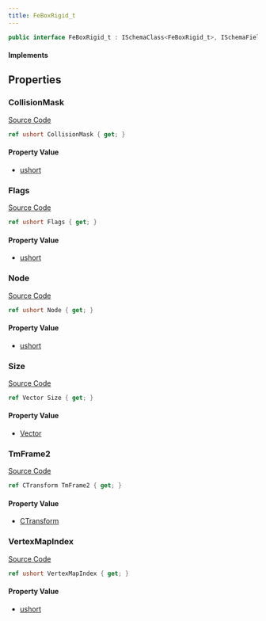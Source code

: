 ```yaml
---
title: FeBoxRigid_t
---
```


```csharp
public interface FeBoxRigid_t : ISchemaClass<FeBoxRigid_t>, ISchemaField, ISchemaClass, INativeHandle
```

#### Implements

## Properties

### CollisionMask

[Source Code](https://github.com/swiftly-solution/swiftlys2/blob/main/managed/src/SwiftlyS2.Generated/Schemas/Interfaces/FeBoxRigid_t.cs#L21)

```csharp
ref ushort CollisionMask { get; }
```

#### Property Value

- [ushort](https://learn.microsoft.com/dotnet/api/system.uint16)

### Flags

[Source Code](https://github.com/swiftly-solution/swiftlys2/blob/main/managed/src/SwiftlyS2.Generated/Schemas/Interfaces/FeBoxRigid_t.cs#L27)

```csharp
ref ushort Flags { get; }
```

#### Property Value

- [ushort](https://learn.microsoft.com/dotnet/api/system.uint16)

### Node

[Source Code](https://github.com/swiftly-solution/swiftlys2/blob/main/managed/src/SwiftlyS2.Generated/Schemas/Interfaces/FeBoxRigid_t.cs#L19)

```csharp
ref ushort Node { get; }
```

#### Property Value

- [ushort](https://learn.microsoft.com/dotnet/api/system.uint16)

### Size

[Source Code](https://github.com/swiftly-solution/swiftlys2/blob/main/managed/src/SwiftlyS2.Generated/Schemas/Interfaces/FeBoxRigid_t.cs#L23)

```csharp
ref Vector Size { get; }
```

#### Property Value

- [Vector](/docs/api/shared/natives/vector)

### TmFrame2

[Source Code](https://github.com/swiftly-solution/swiftlys2/blob/main/managed/src/SwiftlyS2.Generated/Schemas/Interfaces/FeBoxRigid_t.cs#L17)

```csharp
ref CTransform TmFrame2 { get; }
```

#### Property Value

- [CTransform](/docs/api/shared/natives/ctransform)

### VertexMapIndex

[Source Code](https://github.com/swiftly-solution/swiftlys2/blob/main/managed/src/SwiftlyS2.Generated/Schemas/Interfaces/FeBoxRigid_t.cs#L25)

```csharp
ref ushort VertexMapIndex { get; }
```

#### Property Value

- [ushort](https://learn.microsoft.com/dotnet/api/system.uint16)

